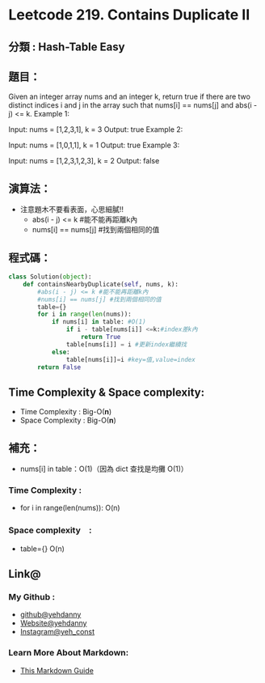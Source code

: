 # Leetcode  219. Contains Duplicate II

## 分類 : Hash-Table Easy

## 題目：
Given an integer array nums and an integer k, return true if there are two distinct indices i and j in the array such that nums[i] == nums[j] and abs(i - j) <= k.
Example 1:

Input: nums = [1,2,3,1], k = 3
Output: true
Example 2:

Input: nums = [1,0,1,1], k = 1
Output: true
Example 3:

Input: nums = [1,2,3,1,2,3], k = 2
Output: false
## 演算法：
- 注意題木不要看表面，心思細膩!!
  - abs(i - j) <= k #能不能再距離k內
  - nums[i] == nums[j] #找到兩個相同的值

## 程式碼：
```python
class Solution(object):
    def containsNearbyDuplicate(self, nums, k):
        #abs(i - j) <= k #能不能再距離k內
        #nums[i] == nums[j] #找到兩個相同的值
        table={}
        for i in range(len(nums)):
            if nums[i] in table: #O(1)
                if i - table[nums[i]] <=k:#index差k內
                    return True
                table[nums[i]] = i #更新index繼續找
            else:
                table[nums[i]]=i #key=值,value=index
        return False
```
## Time Complexity & Space complexity:
- Time Complexity   :   Big-O(__n__)
- Space Complexity   :  Big-O(__n__)

## 補充：
- nums[i] in table：O(1)（因為 dict 查找是均攤 O(1)）
### Time Complexity :
- for i in range(len(nums)): O(n)
### Space complexity　:
- table={} O(n)

## Link@
### My Github : 
- [github@yehdanny](https://github.com/yehdanny)
- [Website@yehdanny](https://yehdanny.github.io/mypage/html/index.html)
- [Instagram@yeh_const](https://www.instagram.com/yeh_const?igsh=MTVlNTl2eGVkeWI2MA%3D%3D&utm_source=qr)
### Learn More About Markdown:
- [This Markdown Guide](https://www.markdownguide.org/)

